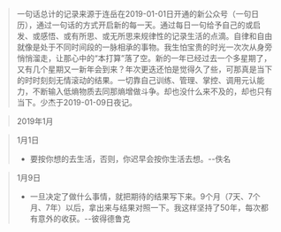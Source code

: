> 一句话总计的记录来源于连岳在2019-01-01日开通的新公众号（一句日历），通过一句话的方式开启新的每一天。通过每日一句给予自己的或启发、或感悟、或有所思、或无所思来规律性的记录生活的点滴。自律和自由就像是处于不同时间段的一脉相承的事物。我生怕宝贵的时光一次次从身旁悄悄溜走，让那心中的“本打算”落了空。新的一年已经过去一个多星期了，又有几个星期又一新年会到来？年次更迭还怕是觉得久了些，可那真是当下的时时刻刻无情滚动的结果。一切靠自己训练、管理、掌控、调用元认能力，不断输入低熵物质去同那熵增做斗争。却也没什么来不及的，却也只有当下。少杰于2019-01-09日夜记。

> 2019年1月

> 1月1日
> - 要按你想的去生活，否则，你迟早会按你生活去想。--佚名





> 1月9日
> - 一旦决定了做什么事情，就把期待的结果写下来。9个月（7天、7个月、7年）以后，拿出来与结果对照一下。我这样坚持了50年，每次都有意外的收获。--彼得德鲁克

